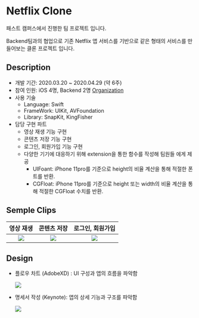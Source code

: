 # Netflix Clone

패스트 캠퍼스에서 진행한 팀 프로젝트 입니다.

Backend팀과의 협업으로 기존 Netflix 앱 서비스를 기반으로 같은 형태의 서비스를 만들어보는 클론 프로젝트 입니다.



## Description

- 개발 기간: 2020.03.20 ~ 2020.04.29 (약 6주)
- 참여 인원: iOS 4명, Backend 2명   [Organization](https://github.com/FC-NETFLEX)
- 사용 기술
  - Language: Swift
  - FrameWork: UIKit, AVFoundation
  - Library: SnapKit, KingFisher
- 담당 구현 파트
  - 영상 재생 기능 구현
  - 콘텐츠 저장 기능 구현
  - 로그인, 회원가입 기능 구현
  - 다양한 기기에 대응하기 위해 extension을 통한 함수를 작성해 팀원들 에게 제공
    - UIFoant: iPhone 11pro를 기준으로 height의 비율 계산을 통해 적절한 폰트를 반환.
    - CGFloat: iPhone 11pro를 기준으로 height 또는 width의 비율 계산을 통해 적절한 CGFloat 수치를 반환.





## Semple Clips

|                          영상 재생                           |                         콘텐츠 저장                          |                       로그인, 회원가입                       |
| :----------------------------------------------------------: | :----------------------------------------------------------: | :----------------------------------------------------------: |
| <img src = "https://github.com/JoongChangYang/Netflix_Clone_iOS/blob/master/assets/VideoContrtoller.gif"></img> | <img src = "https://github.com/JoongChangYang/Netflix_Clone_iOS/blob/master/assets/SaveContent.gif"></img> | <img src = "https://github.com/JoongChangYang/Netflix_Clone_iOS/blob/master/assets/Login.gif"></img> |



## Design

- 플로우 차트 (AdobeXD) : UI 구성과 앱의 흐름을 파악함

  <img src = "https://github.com/JoongChangYang/Netflix_Clone_iOS/blob/master/assets/FlowChart.png"></img>

- 명세서 작성 (Keynote): 앱의 상세 기능과 구조를 파악함

  <img src = "https://github.com/JoongChangYang/Netflix_Clone_iOS/blob/master/assets/Blueprint.gif"></img>




















